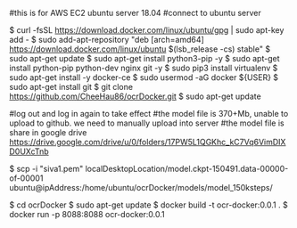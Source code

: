 #this is for AWS EC2 ubuntu server 18.04
#connect to ubuntu server

$ curl -fsSL https://download.docker.com/linux/ubuntu/gpg | sudo apt-key add -
$ sudo add-apt-repository "deb [arch=amd64] https://download.docker.com/linux/ubuntu $(lsb_release -cs) stable"
$ sudo apt-get update
$ sudo apt-get install python3-pip -y
$ sudo apt-get install python-pip python-dev nginx git -y
$ sudo pip3 install virtualenv
$ sudo apt-get install -y docker-ce
$ sudo usermod -aG docker ${USER}
$ sudo apt-get install git
$ git clone https://github.com/CheeHau86/ocrDocker.git 
$ sudo apt-get update

#log out and log in again to take effect
#the model file is 370+Mb, unable to upload to github. we need to manually upload into server 
#the model file is share in google drive https://drive.google.com/drive/u/0/folders/17PW5L1QGKhc_kC7Vq6VimDIXD0UXcTnb

$ scp -i "siva1.pem" localDesktopLocation/model.ckpt-150491.data-00000-of-00001 ubuntu@ipAddress:/home/ubuntu/ocrDocker/models/model_150ksteps/

$ cd ocrDocker 
$ sudo apt-get update
$ docker build -t ocr-docker:0.0.1 .
$ docker run -p 8088:8088 ocr-docker:0.0.1
